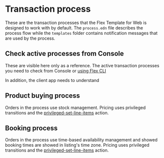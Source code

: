 # Transaction process

These are the transaction processes that the Flex Template for Web is designed to work with by
default. The `process.edn` file describes the process flow while the `templates` folder contains
notification messages that are used by the process.

## Check active processes from Console

These are visible here only as a reference. The active transaction processes you need to check from
Console or
[using Flex CLI](https://www.sharetribe.com/docs/how-to/edit-transaction-process-with-flex-cli/)

In addition, the client app needs to understand

## Product buying process

Orders in the process use stock management. Pricing uses privileged transitions and the
[privileged-set-line-items](https://www.sharetribe.com/docs/references/transaction-process-actions/#actionprivileged-set-line-items)
action.

## Booking process

Orders in the process use time-based availability management and showed booking times are showed in
listing's time zone. Pricing uses privileged transitions and the
[privileged-set-line-items](https://www.sharetribe.com/docs/references/transaction-process-actions/#actionprivileged-set-line-items)
action.
